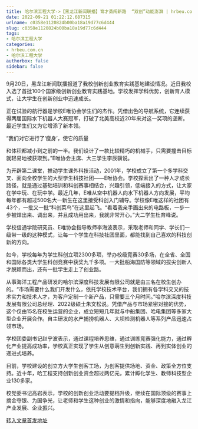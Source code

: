 ```yaml
---
title: 哈尔滨工程大学->【黑龙江新闻联播】育才勇闯新路  “双创”动能澎湃 | hrbeu.com.cn
date: 2022-09-21 01:22:12.687315
urlname: c0358e1120824b00ba18a19d77c6d444
slug: c0358e1120824b00ba18a19d77c6d444
tags: 
- 哈尔滨工程大学
categories:
- hrbeu.com.cn
- 哈尔滨工程大学
authorbox: false
sidebar: false
---
```

9月20日，黑龙江新闻联播报道了我校创新创业教育实践基地建设情况。近日我校入选了首批100个国家级创新创业教育实践基地。学校发挥学科优势，创新育人模式，让大学生在创新创业中迅速成长。

正在试验的航行器是学校E唯协会学生们的杰作。凭借出色的导航系统，它连续获得两届国际水下机器人大赛冠军，打破了北美高校近20年来对这一奖项的垄断。最近学生们又为它增添了新本领。

“我们对它进行了‘瘦身’，使它的质量
<!--more-->
和体积都减小到之前的一半。我们设计了一款比较精巧的机械手，只需要撞击目标就轻易地被获取到。”E唯协会主席、大三学生李辰骥说。

为开辟第二课堂，推动学生课外科技活动，2001年，学校成立了第一个多学科交叉、面向全校学生的大型学生科技社团——E唯协会。学校探索出了一种人才成长路径，就是通过基础培训和科创赛事相结合，兴趣引领，低端接入的方式，让大家在学中玩、在玩中学。最近几年，E唯从空中机器人向水下机器人方向发展，平均每年都有超过500名大一新生在这里接受科创入门辅导。学校像E唯这样的社团有43个，一批又一批“科创菜鸟”在这里起飞。“看着我亲手画出来的电路板，一步一步被焊出来、调出来，并且成功用出来，我就非常开心。”大二学生杜育峰说。

学校信通学院研究员、E唯协会指导教师李海波表示，采取老师和同学、学长们一级带一级的这种模式，让每一个学生在科技社团里面，都能找到自己喜欢的科技创新的方向。

如今，学校每年为学生科创立项2300多项，举办校级竞赛30多场，在全省、全国和国际各类大学生科创竞赛中获奖九千多项。一大批船海国防等领域的拔尖创新人才脱颖而出，还有一批学生走上了创业路。

从事海洋工程产品研发的哈尔滨深度科技发展有限公司就是由三名在校生创办的。“市场需要什么我们开发什么，依托学校技术平台，我们拥有各学科交叉的技术实力和技术人才，为客户定制一个新产品，只需要三个月时间。”哈尔滨深度科技发展有限公司总经理、2022级硕士朱文松说。凭借产品与市场紧密对接的优势，这个仅由15名在校生运营的企业，成立短短几年就与中船集团、哈电集团等多家大型企业开展合作。自主研发的水产捕捞机器人、大坝检测机器人等系列产品迅速占领市场。

学校团委副书记赵宁波表示，通过课程培养思维，通过训练竞赛强化能力，通过孵化产业提高成功率，学校真正实现了学生从创意萌生到创新实践、再到实体创业的递进式培养。

目前，学校建设的创立方大学生创客工场，为创客提供场地、资金、政策全方位支持。近十年，哈工程支持创新创业资金超过两亿元，累计孵化学生、教师科技型企业130多家。

校党委书记高岩表示，学校的创新创业活动要提档升级，继续在国际顶级的赛事上摘金夺银、为国争光，让老师和学生这种创业的激情和指向，能够深度地融入龙江产业发展、企业振兴。



[转入文章首发地址](http://gongxue.cn/info/1141/72988.htm)